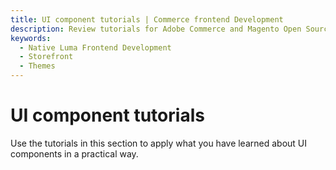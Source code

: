 ```yaml
---
title: UI component tutorials | Commerce frontend Development
description: Review tutorials for Adobe Commerce and Magento Open Source UI components.
keywords:
  - Native Luma Frontend Development
  - Storefront
  - Themes
---
```


# UI component tutorials

Use the tutorials in this section to apply what you have learned about UI components in a practical way.
